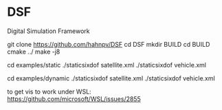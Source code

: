 # DSF
Digital Simulation Framework

 
git clone https://github.com/hahnpv/DSF
cd DSF
mkdir BUILD
cd BUILD
cmake ../
make -j8


cd examples/static
./staticsixdof satellite.xml
./staticsixdof vehicle.xml


cd examples/dynamic
./staticsixdof satellite.xml
./staticsixdof vehicle.xml

to get vis to work under WSL:
https://github.com/microsoft/WSL/issues/2855
